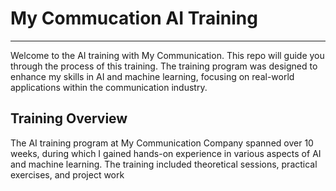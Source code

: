 # My Commucation AI Training
---
Welcome to the AI training with My Communication. This repo will guide you through the process of this training.
The training program was designed to enhance my skills in AI and machine learning, focusing on real-world applications within the communication industry.


## Training Overview
The AI training program at My Communication Company spanned over 10 weeks, during which I gained hands-on experience in various aspects of AI and machine learning. The training included theoretical sessions, practical exercises, and project work
